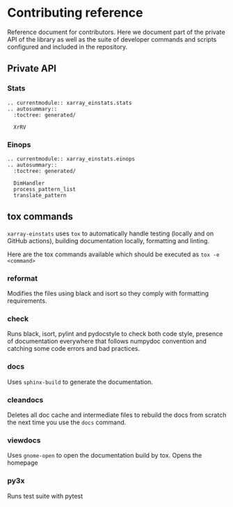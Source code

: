 # Contributing reference
Reference document for contributors.
Here we document part of the private API of the library as well as
the suite of developer commands and scripts configured and included in the repository.

## Private API

### Stats
```{eval-rst}
.. currentmodule:: xarray_einstats.stats
.. autosummary::
  :toctree: generated/

  XrRV
```

### Einops
```{eval-rst}
.. currentmodule:: xarray_einstats.einops
.. autosummary::
  :toctree: generated/

  DimHandler
  process_pattern_list
  translate_pattern
```

## tox commands
`xarray-einstats` uses `tox` to automatically handle
testing (locally and on GitHub actions),
building documentation locally,
formatting and linting.

Here are the tox commands available which should be executed as
`tox -e <command>`

### reformat
Modifies the files using black and isort so they comply with formatting
requirements.

### check
Runs black, isort, pylint and pydocstyle to check both code style,
presence of documentation everywhere that follows numpydoc convention
and catching some code errors and bad practices.

### docs
Uses `sphinx-build` to generate the documentation.

### cleandocs
Deletes all doc cache and intermediate files to rebuild the docs from
scratch the next time you use the `docs` command.

### viewdocs
Uses `gnome-open` to open the documentation build by tox. Opens the homepage

### py3x
Runs test suite with pytest
